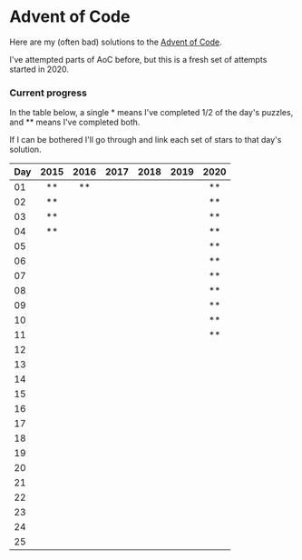 # Advent of Code

Here are my (often bad) solutions to the [Advent of Code](https://adventofcode.com/).

I've attempted parts of AoC before, but this is a fresh set of attempts started in 2020.

### Current progress

In the table below, a single \* means I've completed 1/2 of the day's puzzles, and \*\* means I've completed both.

If I can be bothered I'll go through and link each set of stars to that day's solution.

| Day | 2015  | 2016  | 2017  | 2018  | 2019  | 2020  |
| --- | :---: | :---: | :---: | :---: | :---: | :---: |
| 01  |  **   |  **   |       |       |       |  **   |
| 02  |  **   |       |       |       |       |  **   |
| 03  |  **   |       |       |       |       |  **   |
| 04  |  **   |       |       |       |       |  **   |
| 05  |       |       |       |       |       |  **   |
| 06  |       |       |       |       |       |  **   |
| 07  |       |       |       |       |       |  **   |
| 08  |       |       |       |       |       |  **   |
| 09  |       |       |       |       |       |  **   |
| 10  |       |       |       |       |       |  **   |
| 11  |       |       |       |       |       |  **   |
| 12  |       |       |       |       |       |       |
| 13  |       |       |       |       |       |       |
| 14  |       |       |       |       |       |       |
| 15  |       |       |       |       |       |       |
| 16  |       |       |       |       |       |       |
| 17  |       |       |       |       |       |       |
| 18  |       |       |       |       |       |       |
| 19  |       |       |       |       |       |       |
| 20  |       |       |       |       |       |       |
| 21  |       |       |       |       |       |       |
| 22  |       |       |       |       |       |       |
| 23  |       |       |       |       |       |       |
| 24  |       |       |       |       |       |       |
| 25  |       |       |       |       |       |       |
